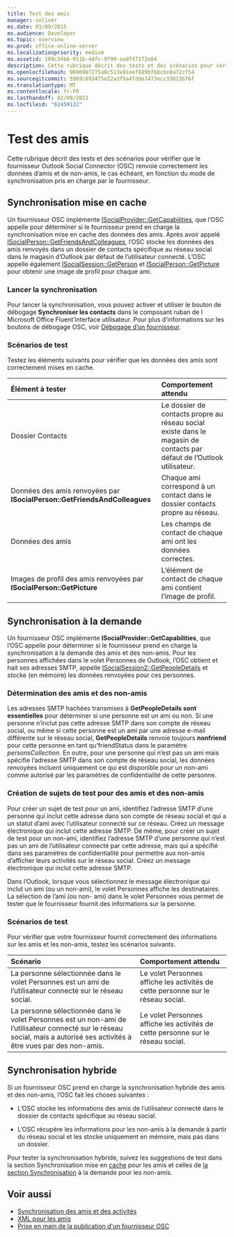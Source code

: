 ```yaml
---
title: Test des amis
manager: soliver
ms.date: 03/09/2015
ms.audience: Developer
ms.topic: overview
ms.prod: office-online-server
ms.localizationpriority: medium
ms.assetid: 109c34b6-911b-4dfc-9799-aadf47172e84
description: Cette rubrique décrit des tests et des scénarios pour vérifier que le fournisseur Outlook Social Connector (OSC) renvoie correctement les données d’amis et de non-amis, le cas échéant, en fonction du mode de synchronisation pris en charge par le fournisseur.
ms.openlocfilehash: 9696907275a0c513e81eef889bf6bcbc0a72cf54
ms.sourcegitcommit: 5969c693475e22a3f5a4fdde3473ecc33013b76f
ms.translationtype: MT
ms.contentlocale: fr-FR
ms.lasthandoff: 02/09/2022
ms.locfileid: "62459122"
---
```

# <a name="testing-friends"></a>Test des amis

Cette rubrique décrit des tests et des scénarios pour vérifier que le fournisseur Outlook Social Connector (OSC) renvoie correctement les données d’amis et de non-amis, le cas échéant, en fonction du mode de synchronisation pris en charge par le fournisseur.

<a name="olosc_TestingFriends_CachedSync"> </a>

## <a name="cached-synchronization"></a>Synchronisation mise en cache

Un fournisseur OSC implémente [ISocialProvider::GetCapabilities](isocialprovider-getcapabilities.md), que l’OSC appelle pour déterminer si le fournisseur prend en charge la synchronisation mise en cache des données des amis. Après avoir appelé [ISocialPerson::GetFriendsAndColleagues](isocialperson-getfriendsandcolleagues.md), l’OSC stocke les données des amis renvoyés dans un dossier de contacts spécifique au réseau social dans le magasin d’Outlook par défaut de l’utilisateur connecté. L’OSC appelle également [ISocialSession::GetPerson](isocialsession-getperson.md) et [ISocialPerson::GetPicture](isocialperson-getpicture.md) pour obtenir une image de profil pour chaque ami. 
  
### <a name="initiate-synchronization"></a>Lancer la synchronisation

Pour lancer la synchronisation, vous pouvez activer et utiliser le bouton de débogage **Synchroniser les contacts** dans le composant ruban de l Microsoft Office Fluent’interface utilisateur. Pour plus d’informations sur les boutons de débogage OSC, voir [Débogage d’un fournisseur](debugging-a-provider.md). 
  
### <a name="test-scenarios"></a>Scénarios de test

Testez les éléments suivants pour vérifier que les données des amis sont correctement mises en cache.
  
|**Élément à tester**|**Comportement attendu**|
|:-----|:-----|
|Dossier Contacts  <br/> |Le dossier de contacts propre au réseau social existe dans le magasin de contacts par défaut de l’Outlook utilisateur.  <br/> |
|Données des amis renvoyées par **ISocialPerson::GetFriendsAndColleagues** <br/> |Chaque ami correspond à un contact dans le dossier contacts propre au réseau.  <br/> |
|Données des amis  <br/> |Les champs de contact de chaque ami ont les données correctes.  <br/> |
|Images de profil des amis renvoyées par **ISocialPerson::GetPicture** <br/> |L’élément de contact de chaque ami contient l’image de profil.  <br/> |

<a name="olosc_TestingFriends_OnDemandSync"> </a>

## <a name="on-demand-synchronization"></a>Synchronisation à la demande

Un fournisseur OSC implémente **ISocialProvider::GetCapabilities**, que l’OSC appelle pour déterminer si le fournisseur prend en charge la synchronisation à la demande des amis et des non-amis. Pour les personnes affichées dans le volet Personnes de Outlook, l’OSC obtient et hait ses adresses SMTP, appelle [ISocialSession2::GetPeopleDetails](isocialsession2-getpeopledetails.md) et stocke (en mémoire) les données renvoyées pour ces personnes. 
  
### <a name="determining-friends-and-non-friends"></a>Détermination des amis et des non-amis

Les adresses SMTP hachées transmises à **GetPeopleDetails sont essentielles** pour déterminer si une personne est un ami ou non. Si une personne n’inclut pas cette adresse SMTP dans son compte de réseau social, ou même si cette personne est un ami par une adresse e-mail différente sur le réseau social, **GetPeopleDetails** renvoie toujours **nonfriend** pour cette personne en tant qu’friendStatus dans le paramètre _personsCollection_. En outre, pour une personne qui n’est pas un ami mais spécifie l’adresse SMTP dans son compte de réseau social, les données renvoyées incluent uniquement ce qui est disponible pour un non-ami comme autorisé par les paramètres de confidentialité de cette personne. 
  
### <a name="creating-test-subjects-for-friends-and-non-friends"></a>Création de sujets de test pour des amis et des non-amis

Pour créer un sujet de test pour un ami, identifiez l’adresse SMTP d’une personne qui inclut cette adresse dans son compte de réseau social et qui a un statut d’ami avec l’utilisateur connecté sur ce réseau. Créez un message électronique qui inclut cette adresse SMTP. De même, pour créer un sujet de test pour un non-ami, identifiez l’adresse SMTP d’une personne qui n’est pas un ami de l’utilisateur connecté par cette adresse, mais qui a spécifié dans ses paramètres de confidentialité pour permettre aux non-amis d’afficher leurs activités sur le réseau social. Créez un message électronique qui inclut cette adresse SMTP. 
  
Dans l’Outlook, lorsque vous sélectionnez le message électronique qui inclut un ami (ou un non-ami), le volet Personnes affiche les destinataires. La sélection de l’ami (ou non- ami) dans le volet Personnes vous permet de tester que le fournisseur fournit des informations sur la personne.
  
### <a name="test-scenarios"></a>Scénarios de test

Pour vérifier que votre fournisseur fournit correctement des informations sur les amis et les non-amis, testez les scénarios suivants.
  
|**Scénario**|**Comportement attendu**|
|:-----|:-----|
|La personne sélectionnée dans le volet Personnes est un ami de l’utilisateur connecté sur le réseau social.  <br/> |Le volet Personnes affiche les activités de cette personne sur le réseau social.  <br/> |
|La personne sélectionnée dans le volet Personnes est un non-ami de l’utilisateur connecté sur le réseau social, mais a autorisé ses activités à être vues par des non-amis.  <br/> |Le volet Personnes affiche les activités de cette personne sur le réseau social.  <br/> |

<a name="olosc_TestingFriends_OnDemandSync"> </a>

## <a name="hybrid-synchronization"></a>Synchronisation hybride

Si un fournisseur OSC prend en charge la synchronisation hybride des amis et des non-amis, l’OSC fait les choses suivantes : 
  
- L’OSC stocke les informations des amis de l’utilisateur connecté dans le dossier de contacts spécifique au réseau social.
    
- L’OSC récupère les informations pour les non-amis à la demande à partir du réseau social et les stocke uniquement en mémoire, mais pas dans un dossier.
    
Pour tester la synchronisation hybride, suivez les suggestions de test dans la section Synchronisation mise en [cache](#olosc_TestingFriends_CachedSync) pour les amis et celles de [la section Synchronisation](#olosc_TestingFriends_OnDemandSync) à la demande pour les non-amis. 
  
## <a name="see-also"></a>Voir aussi

- [Synchronisation des amis et des activités](synchronizing-friends-and-activities.md) 
- [XML pour les amis](xml-for-friends.md)
- [Prise en main de la publication d'un fournisseur OSC](getting-ready-to-release-an-osc-provider.md)

